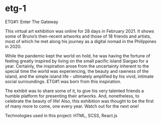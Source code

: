 # etg-1

ETG#1: Enter The Gateway

This virtual art exhibition was online for 28 days in February 2021. It shows some of Bruno’s then-recent artworks and those of 18 friends and artists, most of which he met along his journey as a digital nomad in the Philippines in 2020.

While the pandemic kept the world on hold, he was having the fortune of feeling greatly inspired by living on the small pacific island Siargao for a year. Certainly, the inspiration arose from the uncertainty inherent to the special time the world was experiencing, the beauty and rawness of the island, and the simple island life - ultimately amplified by his vivid, intimate social surroundings. ETG#1 was born from this inspiration.

The exhibit was to share some of it, to give his very talented friends a humble platform for presenting their artworks. And, nonetheless, to celebrate the beauty of life! Also, this exhibition was thought to be the first of many more to come, one every year. Watch out for the next one!

Technologies used in this project: HTML, SCSS, React.js
